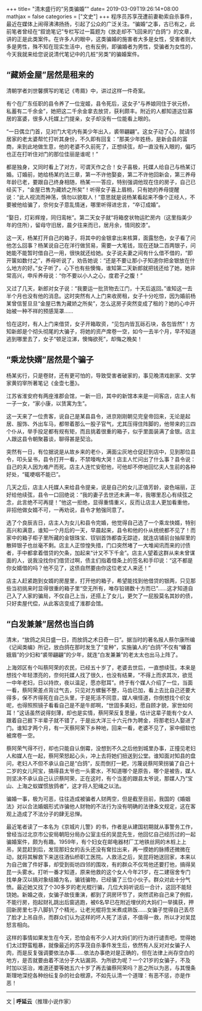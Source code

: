 +++
title= "清末盛行的“另类骗婚”"
date= 2019-03-09T19:26:14+08:00
mathjax = false
categories = ["文史"]
+++
程序员苏享茂遭前妻勒索自杀事件，最近在媒体上闹得沸沸扬扬，引起了公众的广泛关注。“骗婚”之事，古已有之，此前笔者曾经在“叙诡笔记”专栏写过一篇题为《放走却不飞回来的“白鸽”》的文章，讲的正是此类案件。在许多人的眼中，这类骗婚的施害者大多是女性，受害者则大多是男性，殊不知在现实生活中，也有反例，即骗婚者为男性，受骗者为女性的，今天我就来给您说说清代笔记中的几桩“另类”的骗婚案件。

## “藏娇金屋”居然是租来的

清朝学者刘世馨撰写的笔记《粤屑》中，讲过这样一件奇案。

有个在广东任职的县令养了一位宠姬，县令死后，这女子“与养娘同住于状元桥，私蓄有二千余金”，她把这二千余金拿去放贷，获利颇丰。附近的人都知道这位寡居的富婆，很多人托媒上门提亲，女子却没有一位能看上眼的。

“一日偶立门首，见对门大宅内有美少年出入，裘带翩翩”。这女子动了心，就请邻居家的老太婆帮忙打听其身份，不久即有回复：“那美少年姓杨，是新会县的富商，来到此地做生意，他的老婆不久前死了，正想续弦，却一直没有入眼的，偏巧也正在打听住对门的那位佳丽是谁呢！”

都是独身，又同时看上了对方，可谓天作之合！女子喜极，托媒人给自己与杨某订婚。订婚前，她给杨某约法三章，第一不许他娶妾，第二不许他回新会，第三养母年龄已老，要跟自己终身相随，杨某一一答应，特别强调他现在住的房子，自己已经买下，“金屋已售为藏娇之所矣”！听得女子喜上眉梢，只有她的养母提醒说：“此人视流而神荡，慎勿以貌取人！”意思就是说杨某看起来不像个正经人，不要被他给骗了，奈何女子意乱情迷，哪里听得进忠言，“卒订成婚”。

“娶日，灯彩辉煌，同归鸾帐”。第二天女子就“将箱奁状物运贮房内（这里指美少年的住所），留母守旧居，晨夕往来而已，居月余，情同胶漆”。

这一天，杨某打开自己的箱子，将其中的金银拿出来核算，面露愁色，女子看了问他怎么回事？杨某说自己在洋行做贸易，需要一大笔钱，现在还缺二百两银子，问她能不能暂时借自己一用，很快就还给她。女子说夫妻之间有什么借不借的，“即开箧如数付之”，养母听说了，劝告她说：“还是不要让那小子知道你把金银放在什么地方的好。”女子听了，心下也有些懊悔，谁知第二天新郎就把钱还给了她，她非常高兴，申斥养母说：“你不要以小人之心，度君子之腹！”

又过了几天，新郎对女子说：“我要运一批货物去江门，十天后返回。”谁知这一去半个月也没有他的消息。这时突然有人上门来收房租，女子十分吃惊，因为婚前杨某曾信誓旦旦“金屋已售为藏娇之所矣”，怎么这房子突然变成了租的？她的心中开始被一种不祥的预感笼罩……

恰在这时，有人上门来借贷，女子开箱取资，“见包内皆瓦砾石块，各包皆然”！方知新郎是个彻头彻尾的大骗子，将她的资产席卷一空，如今一去半个月，早不知道逃到哪里去了，女子“顿足泣涕，懊悔欲死”，却悔之晚矣！

## “乘龙快婿”居然是个骗子

杨某劣行，只是卷财，还有更可怕的，导致受害者破家的，事见晚清戏剧家、文学家黄钧宰所著笔记《金壶七墨》。

江苏省淮安府有两座淮郡会馆，一新一旧，其中的新馆本来是一间客店，店主人有一子一女，“家小康，以赁寓为生”。

这一天来了一位贵客，说自己是某县县令，进京刚刚朝见完皇帝回来，无论是起居、服饰、外出车马，都带着那么一股子官气，尤其压得住阵脚的，他带来的三四个仆从，举手投足都有规有矩，而且挑着很重的箱子，似乎里面装满了金银。店主人跟这县令朝聚暮谈，聊得甚是契洽。

突然有一日，有位据说是从故乡来的老仆，满面尘灰地仓促赶到店中，见到那位县令，叩头呈书，县令打开一看，不禁嚎啕大哭！店主人忙问出了什么事？县令说：自己的夫人因为难产而死。店主人连忙安慰他，可他却不停地回忆夫人生前的各种好处，“辄哽咽不能已”。

几天之后，店主人托媒人来给县令提亲，说是自己的女儿正值芳龄，姿色端丽，正好给他续弦，县令一口回绝说：“我的妻子去世还未满一年，我哪里忍心有续弦之念，此言绝不可再提！”他这一拒绝，显得重情重义，反而让店主人更加看重他，非招他做女婿不可，一再劝说，县令才勉强同意了。

选了个良辰吉日，店主人为女儿和县令完婚，他觉得自己选了一个乘龙快婿，特别高兴和满意，谁知一个月后的一天，早晨起来，县令和他的仆从统统都不见了！而家中的箱子柜子里所藏的金银珠宝、钗钏首饰都杳无踪迹，就连店铺前台抽屉里的散碎银子也丝毫不剩。店主人正惊惶失措，门口突然堵了一大堆闻讯而来的讨债者，手中都拿着借贷的欠条，加起来“计又不下千金”。店主人望着这群从来未曾谋面的人，说我没找你们借贷过啊，债主们指着借条上的签名和手印说：“这不都是你女婿借的吗？他不见了，这债自然要由你这位老丈人来还！”

店主人赶紧跑到女婿的房屋里，打开他的箱子，希望能找到他借贷的银两，只见那些当初挑来时显得很重的箱子里“空无所有，唯存铅锡数十方而已”……这才知道自己入了人家的骗局，不仅自己上当，还搭上了女儿，更欠了一屁股莫名其妙的债，只好卖屋代偿，从此客店变成了淮郡会馆。

## “白发兼兼”居然也当白鸽

清末，“放鸽之风日盛一日，而放鸽之术日奇一日”。据当时的著名报人蔡尔康所编《记闻类编》所记，放白鸽在那时发生了“变种”，实施骗人的“白鸽”不仅有“螓首娥眉”的少妇和“裘带翩翩”的少年，就连“白发兼兼”的老太太也出马上阵了。

上海郊区有个叫蔡阿荣的农民，已经五十岁了，老婆去世后，一直想续弦，本来是想找个年轻漂亮的，奈何托媒人找了很久，也没有结果，“不得上而求其次，欲觅一中年老妇，日以持炊，夜以温足，愿亦慰耳”。终于有个媒人介绍了一位，当面一看，蔡阿荣差点背过气去，只见对方螺鬟不整，马齿已加，看上去比自己还要大得多，保不齐得死在自己头里，于是死活不同意，媒人嗔怪道，你倒想找个织女呢，也得照照镜子看看自己是不是牛郎啊，“世固多美妇，愿自顾才貌，家世如何耳！”这话虽然说得刻薄，却也是实情，蔡阿荣反复思量，估计这辈子能有个女人跟着自己捱下半辈子就不错了，于是出大洋三十六元作为聘金，将那老妇人娶进了门。谁知才两个月，有一天蔡阿荣下乡种地，回来一看，老婆不见了，家中细软也被席卷一空。

蔡阿荣气得不行，却也只能自认倒霉，没想到不久之后他到城里办事，正撞见老妇人和媒人在一起，蔡阿荣怒起心头，冲上去将她们扭送到公堂。谁知面对知县的盘问，老妇人不但不承认自己是“白鸽”，反而倒打一耙，污蔑说蔡阿荣拐骗了自己十二岁的女儿阿宝，搞得县太爷也一头雾水，不知道哪个是原告，哪个是被告，媒人则坚决不承认自己认识蔡阿荣，正在这时，有个当差的跟县太爷说，那媒人乃“宝山、上海之蚁媒惯放鸽者”，这才将人犯绳之以法。

骗婚一事，极为可恶，往往造成被骗者人财两空，但是截至目前，我国的《婚姻法》对以合法婚姻形式诈骗他人财物的不法行为没有明确的法律条文规定，这在客观上造成了不法分子的肆无忌惮。

最近笔者读了一本名为《京城片儿警》的书，作者是从建国初期就从事警务工作，曾经当过北京市公安局朝阳分局办公室主任的吴昆先生，他回忆自己经历过的一起骗婚案件，颇为有趣。1959年，有个妇女在邮电器材厂工地铁丝网的木桩上上吊，吴昆赶到后，发现那妇女的舌头还没有耷拉出来，再一摸她的脉搏还微微在动，就将其解救下来送往酒仙桥职工医院。人救活之后，吴昆将她送回家，本来以为自己做了件好事，却受到街坊四邻的围攻，有的群众不仅骂他还要打他，搞得吴昆一头雾水。打听一番才知道，原来他救的这个女人今年21岁，在二建宿舍专门找单身汉以搞对象结婚为名，骗钱骗物，已经骗了三位小伙子。群众对此十分气愤。最近她又找了个30多岁的老光棍行骗，几位大妈听说后一合计，这回不能轻饶她。新婚之夜，女骗子故伎重演，都到了洞房环节了，突然谎称自己来了例假，不能行房，抱起财礼跳出后窗逃跑，被6名早已在附近埋伏的大妈们一举擒获，押回新房里七手八脚扒了个精光，让老光棍将生米煮成熟饭……女骗子觉得自己丢尽了脸才上吊自杀，而群众们认为这样的坏人死了活该，不值得一救，所以才对吴昆怒言相向。

这样的事情如果发生在今天，恐怕会有不少人对大妈们的行为进行谴责吧，觉得她们太过野蛮粗暴，就像最近的苏享茂自杀事件发生后，依然有人反对对女骗子人肉，而是反复强调要依法办事……依法办事绝对是正确的，但在法律上尚存空白的地方，是否就要由着不法分子大钻漏洞、为所欲为呢？一个21岁的女骗子，不及时加以惩治，难道还要等她五六十岁了再去骗蔡阿荣吗？恶之所以为恶，与其慢条斯理地深挖各种纷纭复杂的社会根源，不如先认清一个道理：有恶不惩，亦是作恶！

---
文 | **呼延云**（推理小说作家）
